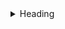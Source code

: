 <details>
<summary>Heading</summary>

+ markdown list 1
    + nested list 1
    + nested list 2
+ markdown list 2

</details>
